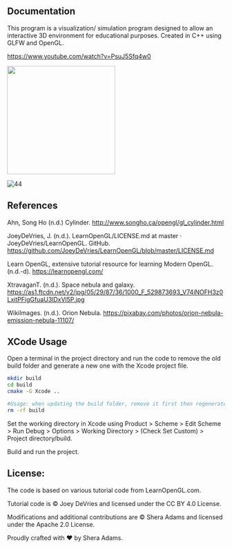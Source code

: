 ## Documentation

This program is a visualization/ simulation program designed to allow an interactive 3D environment for educational purposes. Created in C++ using GLFW and OpenGL. 

https://www.youtube.com/watch?v=PsuJ5Sfq4w0

<img src="https://raw.githubusercontent.com/sheraadams/Wormhole-Visualization/main/Untitled.gif" width="250">

![44](https://user-images.githubusercontent.com/110789514/211556500-e5f18c06-389c-4f67-a1b5-4b9c389a6414.png)

## References

Ahn, Song Ho (n.d.) Cylinder. http://www.songho.ca/opengl/gl_cylinder.html

JoeyDeVries, J. (n.d.). LearnOpenGL/LICENSE.md at master · JoeyDeVries/LearnOpenGL. GitHub. https://github.com/JoeyDeVries/LearnOpenGL/blob/master/LICENSE.md

Learn OpenGL, extensive tutorial resource for learning Modern OpenGL. (n.d.-d). https://learnopengl.com/

XtravaganT. (n.d.). Space nebula and galaxy. https://as1.ftcdn.net/v2/jpg/05/29/87/36/1000_F_529873693_V74iNOFH3z0LxitPFigGfuaU3lDxVl5P.jpg

WikiImages. (n.d.). Orion Nebula. https://pixabay.com/photos/orion-nebula-emission-nebula-11107/

## XCode Usage

Open a terminal in the project directory and run the code to remove the old build folder and generate a new one with the Xcode project file.

```bash
mkdir build
cd build
cmake -G Xcode ..

#Usage: when updating the build folder, remove it first then regenerate the folder as above
rm -rf build 
```
Set the working directory in Xcode using Product > Scheme > Edit Scheme > Run Debug > Options > Working Directory > (Check Set Custom) > Project directory/build.

Build and run the project.

## License:

The code is based on various tutorial code from LearnOpenGL.com.

Tutorial code is © Joey DeVries and licensed under the CC BY 4.0 License.

Modifications and additional contributions are © Shera Adams and licensed under the Apache 2.0 License.

Proudly crafted with ❤️ by Shera Adams.
